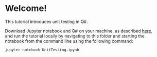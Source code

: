# Welcome!

This tutorial introduces unit testing in Q#.

Download Jupyter notebook and Q# on your machine, as described [here](https://docs.microsoft.com/quantum/install-guide#develop-with-jupyter-notebooks), and run the tutorial locally by navigating to this folder and starting the notebook from the command line using the following command:

    jupyter notebook UnitTesting.ipynb

